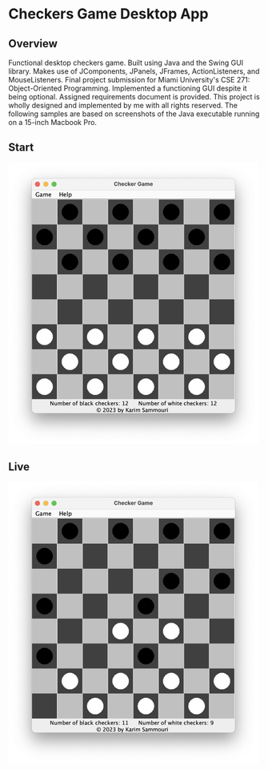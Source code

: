 <h1>Checkers Game Desktop App</h1>

<h2>Overview</h2>
<p>Functional desktop checkers game. Built using Java and the Swing GUI library. Makes use of JComponents, 
  JPanels, JFrames, ActionListeners, and MouseListeners. Final project submission for Miami University's 
  CSE 271: Object-Oriented Programming. Implemented a functioning GUI despite it being optional. Assigned 
  requirements document is provided. This project is wholly designed and implemented by me with all rights 
  reserved. The following samples are based on screenshots of the Java executable running on a 15-inch Macbook 
  Pro.
 </p>
 
 <h2>Start</h2>
 <img width="500" src="https://github.com/karimsammouri/MU-CSE-271/blob/main/Project04/Screenshots/Start.png">
 
  <h2>Live</h2>
 <img width="500" src="https://github.com/karimsammouri/MU-CSE-271/blob/main/Project04/Screenshots/Live.png">
